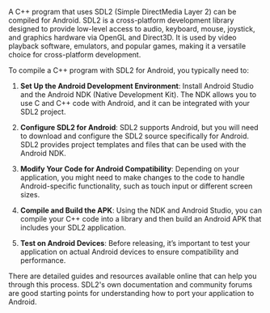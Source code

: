 A C++ program that uses SDL2 (Simple DirectMedia Layer 2) can be compiled for Android.
SDL2 is a cross-platform development library designed to provide low-level access to audio,
keyboard, mouse, joystick, and graphics hardware via OpenGL and Direct3D.
It is used by video playback software, emulators, and popular games, making it a versatile
choice for cross-platform development.

To compile a C++ program with SDL2 for Android, you typically need to:

1. **Set Up the Android Development Environment**:
    Install Android Studio and the Android NDK (Native Development Kit).
    The NDK allows you to use C and C++ code with Android,
    and it can be integrated with your SDL2 project.


2. **Configure SDL2 for Android**:
    SDL2 supports Android, but you will need to download and configure the SDL2
    source specifically for Android. SDL2 provides project templates and files 
    that can be used with the Android NDK.


3. **Modify Your Code for Android Compatibility**:
    Depending on your application, you might need to make changes to the code to handle 
    Android-specific functionality, such as touch input or different screen sizes.


4. **Compile and Build the APK**:
    Using the NDK and Android Studio, you can compile your C++ code into a library 
    and then build an Android APK that includes your SDL2 application.


5. **Test on Android Devices**:
    Before releasing, it’s important to test your application on actual 
    Android devices to ensure compatibility and performance.

There are detailed guides and resources available online that can help you through this process.
SDL2's own documentation and community forums are good starting points for understanding how
to port your application to Android.
